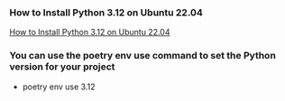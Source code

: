 ### How to Install Python 3.12 on Ubuntu 22.04
[How to Install Python 3.12 on Ubuntu 22.04](https://www.linuxtuto.com/how-to-install-python-3-12-on-ubuntu-22-04/)

### You can use the poetry env use command to set the Python version for your project
- poetry env use 3.12

